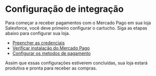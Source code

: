 # Configuração de integração

Para começar a receber pagamentos com o Mercado Pago em sua loja Salesforce, você deve primeiro configurar o cartucho. Siga as etapas abaixo para configurar sua loja.

* [Preencher as credenciais](/developers/pt/docs/salesforce/integration-configuration/credentials)
* [Verificar instalação do Mercado Pago](/developers/pt/docs/salesforce/integration-configuration/installation-verification)
* [Configurar os metodos de pagamento](/developers/pt/docs/salesforce/integration-configuration/payments-configuration)

Assim que essas configurações estiverem concluídas, sua loja estará produtiva e pronta para receber as compras.